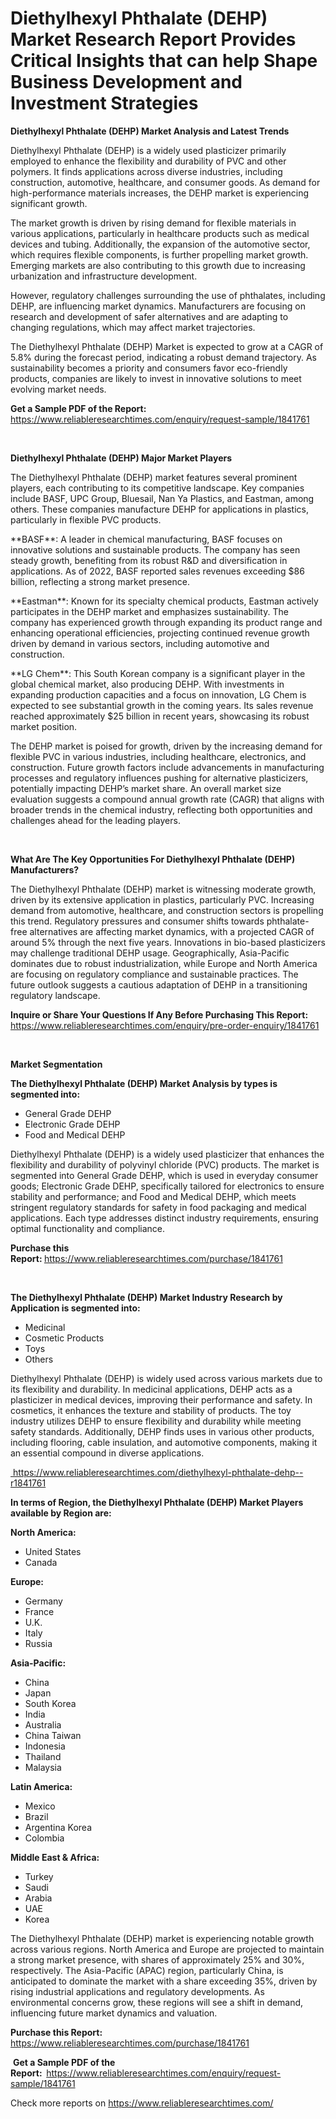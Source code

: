 <p><h1>Diethylhexyl Phthalate (DEHP) Market Research Report Provides Critical Insights that can help Shape Business Development and Investment Strategies</h1></p><p><strong>Diethylhexyl Phthalate (DEHP) Market Analysis and Latest Trends</strong></p>
<p><p>Diethylhexyl Phthalate (DEHP) is a widely used plasticizer primarily employed to enhance the flexibility and durability of PVC and other polymers. It finds applications across diverse industries, including construction, automotive, healthcare, and consumer goods. As demand for high-performance materials increases, the DEHP market is experiencing significant growth.</p><p>The market growth is driven by rising demand for flexible materials in various applications, particularly in healthcare products such as medical devices and tubing. Additionally, the expansion of the automotive sector, which requires flexible components, is further propelling market growth. Emerging markets are also contributing to this growth due to increasing urbanization and infrastructure development.</p><p>However, regulatory challenges surrounding the use of phthalates, including DEHP, are influencing market dynamics. Manufacturers are focusing on research and development of safer alternatives and are adapting to changing regulations, which may affect market trajectories.</p><p>The Diethylhexyl Phthalate (DEHP) Market is expected to grow at a CAGR of 5.8% during the forecast period, indicating a robust demand trajectory. As sustainability becomes a priority and consumers favor eco-friendly products, companies are likely to invest in innovative solutions to meet evolving market needs.</p></p>
<p><strong>Get a Sample PDF of the Report:&nbsp;</strong> <a href="https://www.reliableresearchtimes.com/enquiry/request-sample/1841761?utm_campaign=3004&utm_medium=2&utm_source=Github&utm_content=ia&utm_term=26032025&utm_id=diethylhexyl-phthalate-dehp">https://www.reliableresearchtimes.com/enquiry/request-sample/1841761</a></p>
<p>&nbsp;</p>
<p><strong>Diethylhexyl Phthalate (DEHP) Major Market Players</strong></p>
<p><p>The Diethylhexyl Phthalate (DEHP) market features several prominent players, each contributing to its competitive landscape. Key companies include BASF, UPC Group, Bluesail, Nan Ya Plastics, and Eastman, among others. These companies manufacture DEHP for applications in plastics, particularly in flexible PVC products.</p><p>**BASF**: A leader in chemical manufacturing, BASF focuses on innovative solutions and sustainable products. The company has seen steady growth, benefiting from its robust R&D and diversification in applications. As of 2022, BASF reported sales revenues exceeding $86 billion, reflecting a strong market presence.</p><p>**Eastman**: Known for its specialty chemical products, Eastman actively participates in the DEHP market and emphasizes sustainability. The company has experienced growth through expanding its product range and enhancing operational efficiencies, projecting continued revenue growth driven by demand in various sectors, including automotive and construction.</p><p>**LG Chem**: This South Korean company is a significant player in the global chemical market, also producing DEHP. With investments in expanding production capacities and a focus on innovation, LG Chem is expected to see substantial growth in the coming years. Its sales revenue reached approximately $25 billion in recent years, showcasing its robust market position.</p><p>The DEHP market is poised for growth, driven by the increasing demand for flexible PVC in various industries, including healthcare, electronics, and construction. Future growth factors include advancements in manufacturing processes and regulatory influences pushing for alternative plasticizers, potentially impacting DEHP’s market share. An overall market size evaluation suggests a compound annual growth rate (CAGR) that aligns with broader trends in the chemical industry, reflecting both opportunities and challenges ahead for the leading players.</p></p>
<p>&nbsp;</p>
<p><strong>What Are The Key Opportunities For Diethylhexyl Phthalate (DEHP) Manufacturers?</strong></p>
<p><p>The Diethylhexyl Phthalate (DEHP) market is witnessing moderate growth, driven by its extensive application in plastics, particularly PVC. Increasing demand from automotive, healthcare, and construction sectors is propelling this trend. Regulatory pressures and consumer shifts towards phthalate-free alternatives are affecting market dynamics, with a projected CAGR of around 5% through the next five years. Innovations in bio-based plasticizers may challenge traditional DEHP usage. Geographically, Asia-Pacific dominates due to robust industrialization, while Europe and North America are focusing on regulatory compliance and sustainable practices. The future outlook suggests a cautious adaptation of DEHP in a transitioning regulatory landscape.</p></p>
<p><strong>Inquire or Share Your Questions If Any Before Purchasing This Report:</strong> <a href="https://www.reliableresearchtimes.com/enquiry/pre-order-enquiry/1841761?utm_campaign=3004&utm_medium=2&utm_source=Github&utm_content=ia&utm_term=26032025&utm_id=diethylhexyl-phthalate-dehp">https://www.reliableresearchtimes.com/enquiry/pre-order-enquiry/1841761</a></p>
<p>&nbsp;</p>
<p><strong>Market Segmentation</strong></p>
<p><strong>The Diethylhexyl Phthalate (DEHP) Market Analysis by types is segmented into:</strong></p>
<p><ul><li>General Grade DEHP</li><li>Electronic Grade DEHP</li><li>Food and Medical DEHP</li></ul></p>
<p><p>Diethylhexyl Phthalate (DEHP) is a widely used plasticizer that enhances the flexibility and durability of polyvinyl chloride (PVC) products. The market is segmented into General Grade DEHP, which is used in everyday consumer goods; Electronic Grade DEHP, specifically tailored for electronics to ensure stability and performance; and Food and Medical DEHP, which meets stringent regulatory standards for safety in food packaging and medical applications. Each type addresses distinct industry requirements, ensuring optimal functionality and compliance.</p></p>
<p><strong>Purchase this Report:&nbsp;</strong><a href="https://www.reliableresearchtimes.com/purchase/1841761?utm_campaign=3004&utm_medium=2&utm_source=Github&utm_content=ia&utm_term=26032025&utm_id=diethylhexyl-phthalate-dehp">https://www.reliableresearchtimes.com/purchase/1841761</a></p>
<p>&nbsp;</p>
<p><strong>The Diethylhexyl Phthalate (DEHP) Market Industry Research by Application is segmented into:</strong></p>
<p><ul><li>Medicinal</li><li>Cosmetic Products</li><li>Toys</li><li>Others</li></ul></p>
<p><p>Diethylhexyl Phthalate (DEHP) is widely used across various markets due to its flexibility and durability. In medicinal applications, DEHP acts as a plasticizer in medical devices, improving their performance and safety. In cosmetics, it enhances the texture and stability of products. The toy industry utilizes DEHP to ensure flexibility and durability while meeting safety standards. Additionally, DEHP finds uses in various other products, including flooring, cable insulation, and automotive components, making it an essential compound in diverse applications.</p></p>
<p><a href="https://www.reliableresearchtimes.com/diethylhexyl-phthalate-dehp--r1841761?utm_campaign=3004&utm_medium=2&utm_source=Github&utm_content=ia&utm_term=26032025&utm_id=diethylhexyl-phthalate-dehp">&nbsp;https://www.reliableresearchtimes.com/diethylhexyl-phthalate-dehp--r1841761</a></p>
<p><strong>In terms of Region, the Diethylhexyl Phthalate (DEHP) Market Players available by Region are:</strong></p>
<p>
    <p> <strong> North America: </strong>
        <ul>
            <li>United States</li>
            <li>Canada</li>
        </ul>
        </p> 
    <p> <strong> Europe: </strong>
        <ul>
            <li>Germany</li>
            <li>France</li>
            <li>U.K.</li>
            <li>Italy</li>
            <li>Russia</li>
        </ul>
        </p> 
    <p> <strong> Asia-Pacific: </strong>
        <ul>
            <li>China</li>
            <li>Japan</li>
            <li>South Korea</li>
            <li>India</li>
            <li>Australia</li>
            <li>China Taiwan</li>
            <li>Indonesia</li>
            <li>Thailand</li>
            <li>Malaysia</li>
        </ul>
        </p> 
    <p> <strong> Latin America: </strong>
        <ul>
            <li>Mexico</li>
            <li>Brazil</li>
            <li>Argentina Korea</li>
            <li>Colombia</li>
        </ul>
        </p> 
    <p> <strong> Middle East & Africa: </strong>
        <ul>
            <li>Turkey</li>
            <li>Saudi</li>
            <li>Arabia</li>
            <li>UAE</li>
            <li>Korea</li>
        </ul>
    </p>
    </p>
<p><p>The Diethylhexyl Phthalate (DEHP) market is experiencing notable growth across various regions. North America and Europe are projected to maintain a strong market presence, with shares of approximately 25% and 30%, respectively. The Asia-Pacific (APAC) region, particularly China, is anticipated to dominate the market with a share exceeding 35%, driven by rising industrial applications and regulatory developments. As environmental concerns grow, these regions will see a shift in demand, influencing future market dynamics and valuation.</p></p>
<p><strong>Purchase this Report: </strong><a href="https://www.reliableresearchtimes.com/purchase/1841761?utm_campaign=3004&utm_medium=2&utm_source=Github&utm_content=ia&utm_term=26032025&utm_id=diethylhexyl-phthalate-dehp">https://www.reliableresearchtimes.com/purchase/1841761</a></p>
<p>&nbsp;<strong>Get a Sample PDF of the Report:&nbsp;&nbsp;</strong><a href="https://www.reliableresearchtimes.com/enquiry/request-sample/1841761?utm_campaign=3004&utm_medium=2&utm_source=Github&utm_content=ia&utm_term=26032025&utm_id=diethylhexyl-phthalate-dehp">https://www.reliableresearchtimes.com/enquiry/request-sample/1841761</a></p>
<p><strong></strong></p>
<p>Check more reports on <a href="https://www.reliableresearchtimes.com/?utm_campaign=3004&utm_medium=2&utm_source=Github&utm_content=ia&utm_term=26032025&utm_id=diethylhexyl-phthalate-dehp">https://www.reliableresearchtimes.com/</a></p>